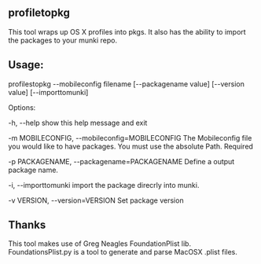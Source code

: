 ## profiletopkg

This tool wraps up OS X profiles into pkgs. It also has the ability to import the packages to your munki repo.

## Usage: 
profilestopkg --mobileconfig filename [--packagename value] [--version value] [--importtomunki]

Options:

  -h, --help            show this help message and exit

  -m MOBILECONFIG, --mobileconfig=MOBILECONFIG
                        The Mobileconfig file you would like to have packages.
                        You must use the absolute Path. Required

  -p PACKAGENAME, --packagename=PACKAGENAME
                        Define a output package name.

  -i, --importtomunki   import the package direcrly into munki.

  -v VERSION, --version=VERSION
                        Set package version 

## Thanks

This tool makes use of Greg Neagles FoundationPlist lib. FoundationsPlist.py is a tool to generate and parse MacOSX .plist files.